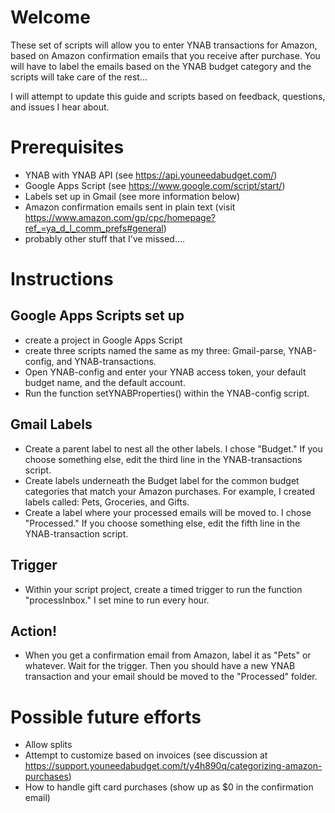 # Welcome
These set of scripts will allow you to enter YNAB transactions for Amazon, based on Amazon confirmation emails that you receive after purchase. You will have to label the emails based on the YNAB budget category and the scripts will take care of the rest...

I will attempt to update this guide and scripts based on feedback, questions, and issues I hear about.

# Prerequisites
- YNAB with YNAB API (see https://api.youneedabudget.com/)
- Google Apps Script (see https://www.google.com/script/start/)
- Labels set up in Gmail (see more information below)
- Amazon confirmation emails sent in plain text (visit https://www.amazon.com/gp/cpc/homepage?ref_=ya_d_l_comm_prefs#general)
- probably other stuff that I've missed....

# Instructions

## Google Apps Scripts set up
- create a project in Google Apps Script
- create three scripts named the same as my three: Gmail-parse, YNAB-config, and YNAB-transactions.
- Open YNAB-config and enter your YNAB access token, your default budget name, and the default account.
- Run the function setYNABProperties() within the YNAB-config script.

## Gmail Labels
- Create a parent label to nest all the other labels. I chose "Budget." If you choose something else, edit the third line in the YNAB-transactions script.
- Create labels underneath the Budget label for the common budget categories that match your Amazon purchases. For example, I created labels called: Pets, Groceries, and Gifts.
- Create a label where your processed emails will be moved to. I chose "Processed." If you choose something else, edit the fifth line in the YNAB-transaction script.

## Trigger
- Within your script project, create a timed trigger to run the function "processInbox." I set mine to run every hour.

## Action!
- When you get a confirmation email from Amazon, label it as "Pets" or whatever. Wait for the trigger. Then you should have a new YNAB transaction and your email should be moved to the "Processed" folder.

# Possible future efforts
- Allow splits
- Attempt to customize based on invoices (see discussion at https://support.youneedabudget.com/t/y4h890q/categorizing-amazon-purchases)
- How to handle gift card purchases (show up as $0 in the confirmation email)
